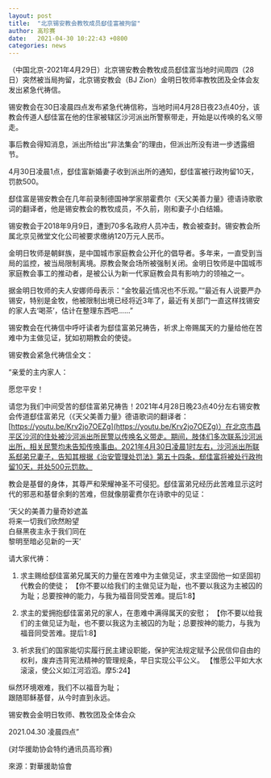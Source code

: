 ```yaml
---
layout: post
title:  "北京锡安教会教牧成员郄佳富被拘留"
author: 高珍赛
date:   2021-04-30 10:22:43 +0800
categories: news
---
```

（中国北京-2021年4月29日）北京锡安教会教牧成员郄佳富当地时间周四（28日）突然被当局拘留，北京锡安教会（BJ Zion）金明日牧师率教牧团及全体会友发出紧急代祷信。

锡安教会在30日凌晨四点发布紧急代祷信称，当地时间4月28日夜23点40分，该教会传道人郄佳富在他的住家被辖区沙河派出所警察带走，开始是以传唤的名义带走。

事后教会得知消息，派出所给出“非法集会”的理由，但派出所没有进一步透露细节。

4月30日凌晨1点，郄佳富新婚妻子收到派出所的通知，郄佳富被行政拘留10天，罚款500。

郄佳富是锡安教会在几年前录制德国神学家朋霍费尔《天父美善力量》德语诗歌歌词的翻译者，他是锡安教会的教牧成员，不久前，刚和妻子小白结婚。

锡安教会于2018年9月9日，遭到70多名政府人员冲击，教会被查封。锡安教会所属北京见微堂文化公司被要求缴纳120万元人民币。

金明日牧师是朝鲜族，是中国城市家庭教会公开化的倡导者。多年来，一直受到当局的监控，被当局限制离境。原教会聚会场所被强制关闭。金明日牧师是中国城市家庭教会事工的推动者，是被公认为新一代家庭教会具有影响力的领袖之一。

据金明日牧师的夫人安娜师母表示：“金牧最近情况也不乐观。”“最近有人说要严办锡安，特别是金牧，他被限制出境已经将近3年了，最近有关部门一直这样找锡安的家人去‘喝茶’，估计在整理东西吧……”

锡安教会在代祷信中呼吁读者为郄佳富弟兄祷告，祈求上帝赐属天的力量给他在苦难中为主做见证，犹如初期教会的使徒。

锡安教会紧急代祷信全文：

“亲爱的主内家人：

愿您平安！

请您为我们中间受苦的郄佳富弟兄祷告！2021年4月28日晚23点40分左右锡安教会传道郄佳富弟兄（《天父美善力量》德语歌词的翻译者：[https://youtu.be/Krv2jo7OEZg](https://youtu.be/Krv2jo7OEZg)）在北京市昌平区沙河的住处被沙河派出所民警以传唤名义带走。期间，肢体们多次联系沙河派出所，相关民警均未告知传唤事由。2021年4月30日凌晨1时左右，沙河派出所联系郄弟兄妻子，告知其根据《治安管理处罚法》第五十四条，郄佳富将被处行政拘留10天，并处500元罚款。

教会是基督的身体，其尊严和荣耀神圣不可侵犯。郄佳富弟兄经历此苦难显示这时代的邪恶和基督余剩的苦难，但就像朋霍费尔在诗歌中的见证：

‘天父的美善力量奇妙遮盖  
将来一切我们欣然盼望  
白昼黑夜主永于我们同在  
黎明至暗必见新的一天’

请大家代祷：

1. 求主赐给郄佳富弟兄属天的力量在苦难中为主做见证，求主坚固他一如坚固初代教会的使徒；
【你不要以给我们的主做见证为耻，也不要以我这为主被囚的为耻；总要按神的能力，与我为福音同受苦难。提后1:8】

2. 求主的爱拥抱郄佳富弟兄的家人，在患难中满得属天的安慰；
【你不要以给我们的主做见证为耻，也不要以我这为主被囚的为耻；总要按神的能力，与我为福音同受苦难。提后1:8】

3. 祈求我们的国家能切实履行民主建设职能，保护宪法规定赋予公民信仰自由的权利，废弃违背宪法精神的管理规条，早日实现公平公义。
【惟愿公平如大水滚滚，使公义如江河滔滔。摩5:24】

纵然环境艰难，我们不以福音为耻；  
跟随耶稣基督，从今时直到永远。

锡安教会金明日牧师、教牧团及全体会众

2021.04.30 凌晨四点”

(对华援助协会特约通讯员高珍赛)

來源：對華援助協會